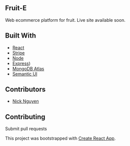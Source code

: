 ## Fruit-E

Web ecommerce platform for fruit.
Live site available soon.

## Built With
 - [React](https://reactjs.org/)
 - [Stripe](https://stripe.com/docs/api)
 - [Node](https://nodejs.org/en/)
 - [Express](https://expressjs.com/))
 - [MongoDB Atlas](https://www.mongodb.com/cloud/atlas)
 - [Semantic UI](https://react.semantic-ui.com/)

## Contributors 
 - [Nick Nguyen](https://github.com/nguyennick197)

 ## Contributing
Submit pull requests

This project was bootstrapped with [Create React App](https://github.com/facebook/create-react-app).
